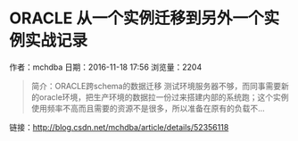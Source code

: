 # ORACLE 从一个实例迁移到另外一个实例实战记录
作者：mchdba
日期：2016-11-18 17:56
浏览量：2204
> 简介：ORACLE跨schema的数据迁移 测试环境服务器不够，而同事需要新的oracle环境，把生产环境的数据拉一份过来搭建内部的系统跑；这个实例使用频率不高而且需要的资源不是很多，所以准备在原有的负载不...

 链接：http://blog.csdn.net/mchdba/article/details/52356118
